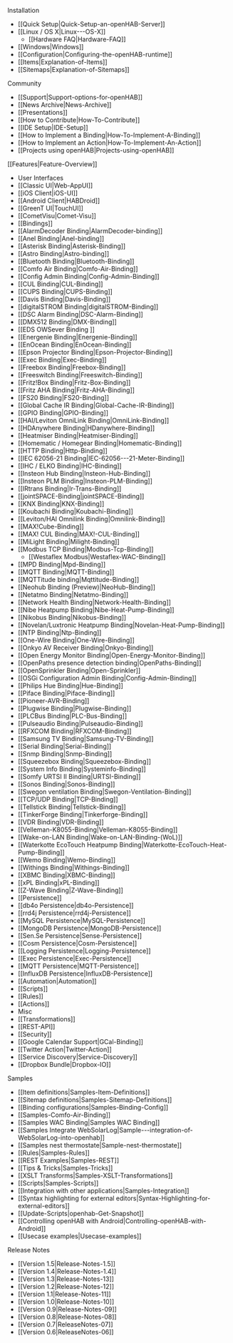 Installation
 * [[Quick Setup|Quick-Setup-an-openHAB-Server]]
  * [[Linux / OS X|Linux---OS-X]]
    * [[Hardware FAQ|Hardware-FAQ]]
  * [[Windows|Windows]]
 * [[Configuration|Configuring-the-openHAB-runtime]]
  * [[Items|Explanation-of-Items]]
  * [[Sitemaps|Explanation-of-Sitemaps]]
 

Community
 * [[Support|Support-options-for-openHAB]]
 * [[News Archive|News-Archive]]
 * [[Presentations]]
 * [[How to Contribute|How-To-Contribute]]
 * [[IDE Setup|IDE-Setup]]
 * [[How to Implement a Binding|How-To-Implement-A-Binding]]
 * [[How to Implement an Action|How-To-Implement-An-Action]]
 * [[Projects using openHAB|Projects-using-openHAB]]

[[Features|Feature-Overview]]
 * User Interfaces
  * [[Classic UI|Web-AppUI]]
  * [[iOS Client|iOS-UI]]
  * [[Android Client|HABDroid]]
  * [[GreenT UI|TouchUI]]
  * [[CometVisu|Comet-Visu]]
 * [[Bindings]]
  * [[AlarmDecoder Binding|AlarmDecoder-binding]]
  * [[Anel Binding|Anel-binding]]
  * [[Asterisk Binding|Asterisk-Binding]]
  * [[Astro Binding|Astro-binding]]
  * [[Bluetooth Binding|Bluetooth-Binding]]
  * [[Comfo Air Binding|Comfo-Air-Binding]]
  * [[Config Admin Binding|Config-Admin-Binding]]
  * [[CUL Binding|CUL-Binding]]
  * [[CUPS Binding|CUPS-Binding]]
  * [[Davis Binding|Davis-Binding]]
  * [[digitalSTROM Binding|digitalSTROM-Binding]]
  * [[DSC Alarm Binding|DSC-Alarm-Binding]]
  * [[DMX512 Binding|DMX-Binding]]
  * [[EDS OWSever Binding ]]
  * [[Energenie Binding|Energenie-Binding]]
  * [[EnOcean Binding|EnOcean-Binding]]
  * [[Epson Projector Binding|Epson-Projector-Binding]]
  * [[Exec Binding|Exec-Binding]]
  * [[Freebox Binding|Freebox-Binding]]
  * [[Freeswitch Binding|Freeswitch-Binding]]
  * [[Fritz!Box Binding|Fritz-Box-Binding]]
  * [[Fritz AHA Binding|Fritz-AHA-Binding]]
  * [[FS20 Binding|FS20-Binding]]
  * [[Global Cache IR Binding|Global-Cache-IR-Binding]]
  * [[GPIO Binding|GPIO-Binding]]
  * [[HAI/Leviton OmniLink Binding|OmniLink-Binding]]
  * [[HDAnywhere Binding|HDanywhere-Binding]]
  * [[Heatmiser Binding|Heatmiser-Binding]]
  * [[Homematic / Homegear Binding|Homematic-Binding]]
  * [[HTTP Binding|Http-Binding]]
  * [[IEC 62056-21 Binding|IEC-62056---21-Meter-Binding]]
  * [[IHC / ELKO Binding|IHC-Binding]]
  * [[Insteon Hub Binding|Insteon-Hub-Binding]]
  * [[Insteon PLM Binding|Insteon-PLM-Binding]]
  * [[IRtrans Binding|Ir-Trans-Binding]]
  * [[jointSPACE-Binding|jointSPACE-Binding]]
  * [[KNX Binding|KNX-Binding]]
  * [[Koubachi Binding|Koubachi-Binding]]
  * [[Leviton/HAI Omnilink Binding|Omnilink-Binding]]
  * [[MAX!Cube-Binding]]
  * [[MAX! CUL Binding|MAX!-CUL-Binding]]
  * [[MiLight Binding|Milight-Binding]]
  * [[Modbus TCP Binding|Modbus-Tcp-Binding]]
    * [[Westaflex Modbus|Westaflex-WAC-Binding]]
  * [[MPD Binding|Mpd-Binding]]
  * [[MQTT Binding|MQTT-Binding]]
  * [[MQTTitude binding|Mqttitude-Binding]]
  * [[Neohub Binding (Preview)|NeoHub-Binding]]
  * [[Netatmo Binding|Netatmo-Binding]]
  * [[Network Health Binding|Network-Health-Binding]]
  * [[Nibe Heatpump Binding|Nibe-Heat-Pump-Binding]]
  * [[Nikobus Binding|Nikobus-Binding]]
  * [[Novelan/Luxtronic Heatpump Binding|Novelan-Heat-Pump-Binding]]
  * [[NTP Binding|Ntp-Binding]]
  * [[One-Wire Binding|One-Wire-Binding]]
  * [[Onkyo AV Receiver Binding|Onkyo-Binding]]
  * [[Open Energy Monitor Binding|Open-Energy-Monitor-Binding]]
  * [[OpenPaths presence detection binding|OpenPaths-Binding]]
  * [[OpenSprinkler Binding|Open-Sprinkler]]
  * [[OSGi Configuration Admin Binding|Config-Admin-Binding]]
  * [[Philips Hue Binding|Hue-Binding]]
  * [[Piface Binding|Piface-Binding]]
  * [[Pioneer-AVR-Binding]]
  * [[Plugwise Binding|Plugwise-Binding]]
  * [[PLCBus Binding|PLC-Bus-Binding]]
  * [[Pulseaudio Binding|Pulseaudio-Binding]]
  * [[RFXCOM Binding|RFXCOM-Binding]]
  * [[Samsung TV Binding|Samsung-TV-Binding]]
  * [[Serial Binding|Serial-Binding]]
  * [[Snmp Binding|Snmp-Binding]]
  * [[Squeezebox Binding|Squeezebox-Binding]]
  * [[System Info Binding|Systeminfo-Binding]]
  * [[Somfy URTSI II Binding|URTSI-Binding]]
  * [[Sonos Binding|Sonos-Binding]]
  * [[Swegon ventilation Binding|Swegon-Ventilation-Binding]]
  * [[TCP/UDP Binding|TCP-Binding]]
  * [[Tellstick Binding|Tellstick-Binding]]
  * [[TinkerForge Binding|Tinkerforge-Binding]]
  * [[VDR Binding|VDR-Binding]]
  * [[Velleman-K8055-Binding|Velleman-K8055-Binding]]
  * [[Wake-on-LAN Binding|Wake-on-LAN-Binding-(WoL)]]
  * [[Waterkotte EcoTouch Heatpump Binding|Waterkotte-EcoTouch-Heat-Pump-Binding]]
  * [[Wemo Binding|Wemo-Binding]]
  * [[Withings Binding|Withings-Binding]]
  * [[XBMC Binding|XBMC-Binding]]
  * [[xPL Binding|xPL-Binding]]
  * [[Z-Wave Binding|Z-Wave-Binding]]
 * [[Persistence]]
  * [[db4o Persistence|db4o-Persistence]]
  * [[rrd4j Persistence|rrd4j-Persistence]]
  * [[MySQL Persistence|MySQL-Persistence]]
  * [[MongoDB Persistence|MongoDB-Persistence]]
  * [[Sen.Se Persistence|Sense-Persistence]]
  * [[Cosm Persistence|Cosm-Persistence]]
  * [[Logging Persistence|Logging-Persistence]]
  * [[Exec Persistence|Exec-Persistence]]
  * [[MQTT Persistence|MQTT-Persistence]]
  * [[InfluxDB Persistence|InfluxDB-Persistence]]
 * [[Automation|Automation]]
  * [[Scripts]]
  * [[Rules]]
  * [[Actions]]
 * Misc
  * [[Transformations]]
  * [[REST-API]]
  * [[Security]]
  * [[Google Calendar Support|GCal-Binding]]
  * [[Twitter Action|Twitter-Action]]
  * [[Service Discovery|Service-Discovery]]
  * [[Dropbox Bundle|Dropbox-IO]]

Samples
 * [[Item definitions|Samples-Item-Definitions]]
 * [[Sitemap definitions|Samples-Sitemap-Definitions]]
 * [[Binding configurations|Samples-Binding-Config]]
  * [[Samples-Comfo-Air-Binding]]
  * [[Samples WAC Binding|Samples WAC Binding]]
  * [[Samples Integrate WebSolarLog|Sample---integration-of-WebSolarLog-into-openhab]]
  * [[Samples nest thermostate|Sample-nest-thermostate]]
 * [[Rules|Samples-Rules]]
 * [[REST Examples|Samples-REST]]
 * [[Tips & Tricks|Samples-Tricks]]
 * [[XSLT Transforms|Samples-XSLT-Transformations]]
 * [[Scripts|Samples-Scripts]]
 * [[Integration with other applications|Samples-Integration]]
 * [[Syntax highlighting for external editors|Syntax-Highlighting-for-external-editors]]
 * [[Update-Scripts|openhab-Get-Snapshot]]
 * [[Controlling openHAB with Android|Controlling-openHAB-with-Android]]
 * [[Usecase examples|Usecase-examples]]

Release Notes
 * [[Version 1.5|Release-Notes-1.5]]
 * [[Version 1.4|Release-Notes-1.4]]
 * [[Version 1.3|Release-Notes-13]]
 * [[Version 1.2|Release-Notes-12]]
 * [[Version 1.1|Release-Notes-11]]
 * [[Version 1.0|Release-Notes-10]]
 * [[Version 0.9|Release-Notes-09]]
 * [[Version 0.8|Release-Notes-08]]
 * [[Version 0.7|ReleaseNotes-07]]
 * [[Version 0.6|ReleaseNotes-06]]
